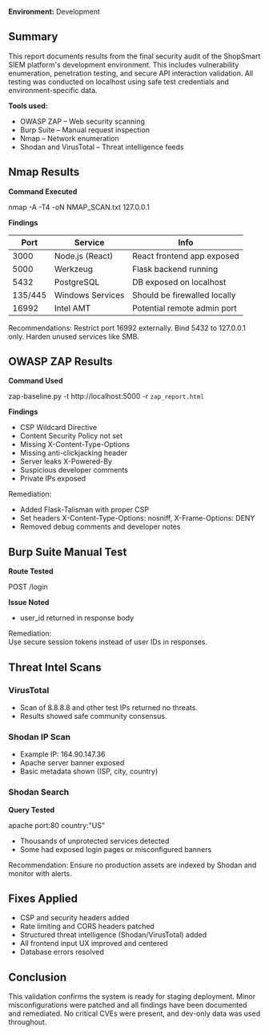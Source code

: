 **Environment:** Development  

## Summary

This report documents results from the final security audit of the ShopSmart SIEM platform's development environment. This includes vulnerability enumeration, penetration testing, and secure API interaction validation. All testing was conducted on localhost using safe test credentials and environment-specific data.

**Tools used:**
- OWASP ZAP – Web security scanning
- Burp Suite – Manual request inspection
- Nmap – Network enumeration
- Shodan and VirusTotal – Threat intelligence feeds

## Nmap Results

**Command Executed**

nmap -A -T4 -oN NMAP_SCAN.txt 127.0.0.1


**Findings**

| Port   | Service          | Info                          |
|--------|------------------|-------------------------------|
| 3000   | Node.js (React)  | React frontend app exposed    |
| 5000   | Werkzeug         | Flask backend running         |
| 5432   | PostgreSQL       | DB exposed on localhost       |
| 135/445| Windows Services | Should be firewalled locally  |
| 16992  | Intel AMT        | Potential remote admin port   |


Recommendations: Restrict port 16992 externally. Bind 5432 to 127.0.0.1 only. Harden unused services like SMB.

## OWASP ZAP Results

**Command Used**

zap-baseline.py -t http://localhost:5000 -r `zap_report.html`

**Findings**
- CSP Wildcard Directive
- Content Security Policy not set
- Missing X-Content-Type-Options
- Missing anti-clickjacking header
- Server leaks X-Powered-By
- Suspicious developer comments
- Private IPs exposed

Remediation:
- Added Flask-Talisman with proper CSP
- Set headers X-Content-Type-Options: nosniff, X-Frame-Options: DENY
- Removed debug comments and developer notes

## Burp Suite Manual Test

**Route Tested**

POST /login

**Issue Noted**
- user_id returned in response body

Remediation:  
Use secure session tokens instead of user IDs in responses.

## Threat Intel Scans

### VirusTotal
- Scan of 8.8.8.8 and other test IPs returned no threats.
- Results showed safe community consensus.

### Shodan IP Scan
- Example IP: 164.90.147.36
- Apache server banner exposed
- Basic metadata shown (ISP, city, country)

### Shodan Search
**Query Tested**

apache port:80 country:"US"

- Thousands of unprotected services detected
- Some had exposed login pages or misconfigured banners

Recommendation: Ensure no production assets are indexed by Shodan and monitor with alerts.

## Fixes Applied

- CSP and security headers added
- Rate limiting and CORS headers patched
- Structured threat intelligence (Shodan/VirusTotal) added
- All frontend input UX improved and centered
- Database errors resolved

## Conclusion

This validation confirms the system is ready for staging deployment. Minor misconfigurations were patched and all findings have been documented and remediated.
No critical CVEs were present, and dev-only data was used throughout.

